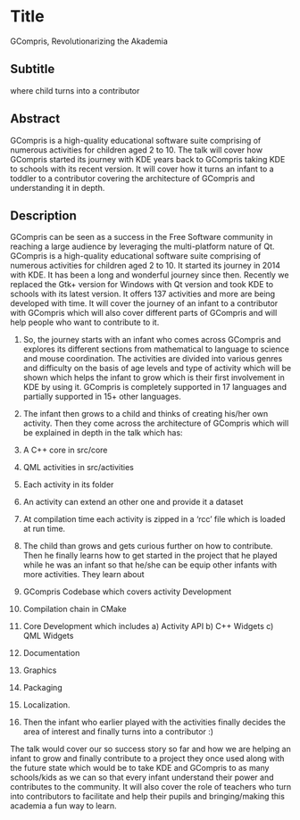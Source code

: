 # Title
GCompris, Revolutionarizing the Akademia
## Subtitle
where child turns into a contributor

## Abstract

GCompris is a high-quality educational software suite comprising of numerous activities for children aged 2 to 10. The talk will cover how GCompris started its journey with KDE years back to GCompris taking KDE to schools with its recent version. It will cover how it turns an infant to a toddler to a contributor covering the architecture of GCompris and understanding it in depth.

## Description

GCompris can be seen as a success in the Free
Software community in reaching a large audience by leveraging the multi-platform nature of Qt.
GCompris is a high-quality educational software suite comprising of numerous activities for children aged 2 to 10. It started its journey in 2014 with KDE. It has been a long and wonderful journey since then. Recently we replaced the Gtk+ version for Windows with Qt version and took KDE to schools with its latest version. It offers 137 activities and more are being developed with time.
It will cover the journey of an infant to a contributor with GCompris which will also cover different parts of GCompris and will help people who want to contribute to it.

1. So, the journey starts with an infant who comes across GCompris and explores its different sections from mathematical to language to science and mouse coordination. The activities are divided into various genres and difficulty on the basis of age levels and type of activity which will be shown which helps the infant to grow which is their first involvement in KDE by using it. GCompris is completely supported in 17 languages and partially supported in 15+ other languages.

2. The infant then grows to a child and thinks of creating his/her own activity. Then they come across the architecture of GCompris which will be explained in depth in the talk which has:
1. A C++ core in src/core
2. QML activities in src/activities
3. Each activity in its folder
4. An activity can extend an other one and provide it a dataset
5. At compilation time each activity is zipped in a ‘rcc’ file which is loaded at run time.

3. The child than grows and gets curious further on how to contribute. Then he finally learns how to get started in the project that he played while he was an infant so that he/she can be equip other infants with more activities.
They learn about
1. GCompris Codebase which covers activity Development
2. Compilation chain in CMake
3. Core Development which includes
a) Activity API
b) C++ Widgets
c) QML Widgets
4. Documentation
5. Graphics
6. Packaging
7. Localization.

4. Then the infant who earlier played with the activities finally decides the area of interest and finally turns into a contributor :)

The talk would cover our so success story so far and how we are helping an infant to grow and finally contribute to a project they once used along with the future state which would be to take KDE and GCompris to as many schools/kids as we can so that every infant understand their power and contributes to the community.
It will also cover the role of teachers who turn into contributors to facilitate and help their pupils and bringing/making this academia a fun way to learn.
